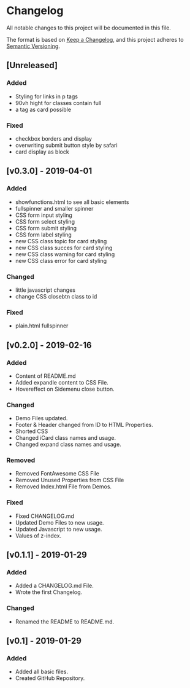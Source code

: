 # Changelog
All notable changes to this project will be documented in this file.

The format is based on [Keep a Changelog](https://keepachangelog.com/en/1.0.0/),
and this project adheres to [Semantic Versioning](https://semver.org/spec/v2.0.0.html).

## [Unreleased]
### Added
- Styling for links in p tags
- 90vh hight for classes contain full
- a tag as card possible

### Fixed
- checkbox borders and display
- overwriting submit button style by safari
- card display as block

## [v0.3.0] - 2019-04-01
### Added
- showfunctions.html to see all basic elements
- fullspinner and smaller spinner
- CSS form input styling
- CSS form select styling
- CSS form submit styling
- CSS form label styling
- new CSS class topic for card styling
- new CSS class succes for card styling
- new CSS class warning for card styling
- new CSS class error for card styling

### Changed
- little javascript changes
- change CSS closebtn class to id

### Fixed
- plain.html fullspinner

## [v0.2.0] - 2019-02-16
### Added
- Content of README.md
- Added expandle content to CSS File.
- Hovereffect on Sidemenu close button.

### Changed
- Demo Files updated.
- Footer & Header changed from ID to HTML Properties.
- Shorted CSS
- Changed iCard class names and usage.
- Changed expand class names and usage.

### Removed
- Removed FontAwesome CSS File
- Removed Unused Properties from CSS File
- Removed Index.html File from Demos.

### Fixed
- Fixed CHANGELOG.md
- Updated Demo Files to new usage.
- Updated Javascript to new usage.
- Values of z-index.

## [v0.1.1] - 2019-01-29
### Added
- Added a CHANGELOG.md File.
- Wrote the first Changelog.

### Changed
- Renamed the README to README.md.

## [v0.1] - 2019-01-29
### Added
- Added all basic files.
- Created GitHub Repository.
